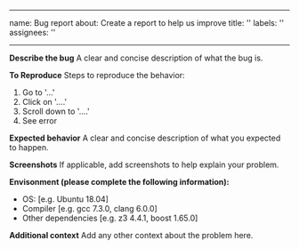 * * *

name: Bug report
about: Create a report to help us improve
title: ''
labels: ''
assignees: ''

* * *

**Describe the bug**
A clear and concise description of what the bug is.

**To Reproduce**
Steps to reproduce the behavior:
1. Go to '...'
2. Click on '....'
3. Scroll down to '....'
4. See error

**Expected behavior**
A clear and concise description of what you expected to happen.

**Screenshots**
If applicable, add screenshots to help explain your problem.

**Envisonment (please complete the following information):**

-   OS: [e.g. Ubuntu 18.04]
-   Compiler [e.g. gcc 7.3.0, clang 6.0.0]
-   Other dependencies [e.g. z3 4.4.1, boost 1.65.0]

**Additional context**
Add any other context about the problem here.

